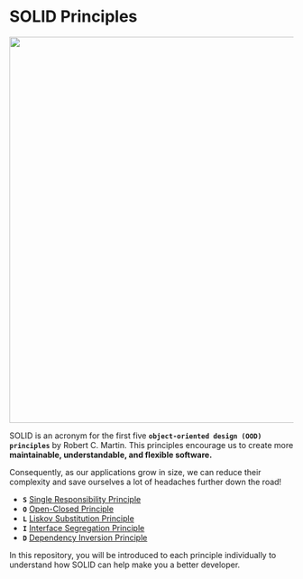 # SOLID Principles

<p align="center"><img src="https://user-images.githubusercontent.com/69586214/227484604-a69a76e2-a111-47ba-ae82-d59989fc7a63.png" width="685"/></p>

SOLID is an acronym for the first five **`object-oriented design (OOD) principles`** by Robert C. Martin.
This principles encourage us to create more **maintainable, understandable, and flexible software.**

Consequently, as our applications grow in size, we can reduce their complexity and save ourselves a lot of headaches further down the road!


- **`S`** [Single Responsibility Principle](https://github.com/niloofaramerian/solid_principles/tree/main/single_responsibility_principle)
- **`O`** [Open-Closed Principle](https://github.com/niloofaramerian/solid_principles/tree/main/open_closed_principle)
- **`L`** [Liskov Substitution Principle](https://github.com/niloofaramerian/solid_principles/tree/main/liskov_substitution_principle)
- **`I`** [Interface Segregation Principle](https://github.com/niloofaramerian/solid_principles/tree/main/interface_segregation_principle)
- **`D`** [Dependency Inversion Principle](https://github.com/niloofaramerian/solid_principles/tree/main/dependency_inversion_principle)


In this repository, you will be introduced to each principle individually to understand how SOLID can help make you a better developer.
